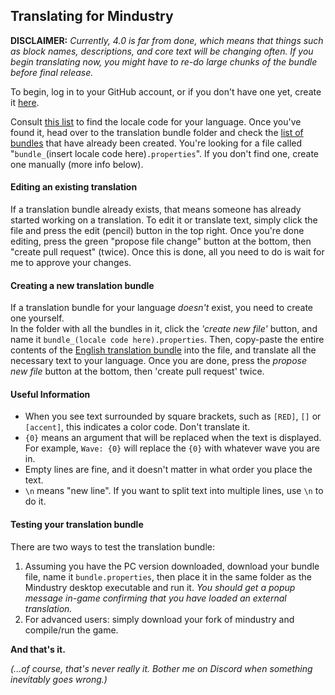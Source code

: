 ## Translating for Mindustry

**DISCLAIMER:** *Currently, 4.0 is far from done, which means that things such as block names, descriptions, and core text will be changing often. If you begin translating now, you might have to re-do large chunks of the bundle before final release.*


To begin, log in to your GitHub account, or if you don't have one yet, create it [here](https://github.com/).

Consult [this list](https://www.science.co.il/language/Locale-codes.php) to find the locale code for your language. Once you've found it, 
head over to the translation bundle folder and check the [list of bundles](https://github.com/Anuken/Mindustry/tree/master/core/assets/bundles) that have already been created. 
You're looking for a file called "`bundle_`(insert locale code here)`.properties`". If you don't find one, create one manually (more info below).

#### Editing an existing translation

If a translation bundle already exists, that means someone has already started working on a translation. To edit it or translate text, simply click the file and press the edit (pencil) button in the top right. Once you're done editing, press the green "propose file change" button at the bottom, then "create pull request" (twice).
Once this is done, all you need to do is wait for me to approve your changes.

#### Creating a new translation bundle

If a translation bundle for your language *doesn't* exist, you need to create one yourself.  
In the folder with all the bundles in it, click the *'create new file'* button, and name it `bundle_(locale code here).properties`. 
Then, copy-paste the entire contents of the [English translation bundle](https://raw.githubusercontent.com/Anuken/Mindustry/master/core/assets/bundles/bundle.properties) into the file, and translate all the necessary text to your language.
Once you are done, press the *propose new file* button at the bottom, then 'create pull request' twice.  

#### Useful Information

- When you see text surrounded by square brackets, such as `[RED]`, `[]` or `[accent]`, this indicates a color code. Don't translate it.
- `{0}` means an argument that will be replaced when the text is displayed. For example, `Wave: {0}` will replace the `{0}` with whatever wave you are in.
- Empty lines are fine, and it doesn't matter in what order you place the text.
- `\n` means "new line". If you want to split text into multiple lines, use `\n` to do it.

#### Testing your translation bundle

There are two ways to test the translation bundle:
1) Assuming you have the PC version downloaded, download your bundle file, name it `bundle.properties`, then place it in the same folder as the Mindustry desktop executable and run it. *You should get a popup message in-game confirming that you have loaded an external translation.*
2) For advanced users: simply download your fork of mindustry and compile/run the game.

**And that's it.**  

*(...of course, that's never really it. Bother me on Discord when something inevitably goes wrong.)*
